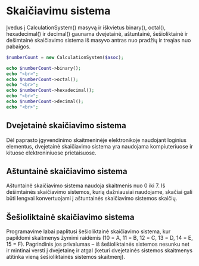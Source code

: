 # Skaičiavimu sistema
Įvedus į CalculationSystem() masyvą ir iškvietus binary(), octal(), hexadecimal() ir decimal() gaunama dvejetainė, aštuntainė, šešioliktainė ir dešimtainė skaičiavimo sistema iš masyvo antras nuo pradžių ir treąias nuo pabaigos.

```php
$numberCount = new CalculationSystem($asoc);

echo $numberCount->binary();
echo "<br>";
echo $numberCount->octal();
echo "<br>";
echo $numberCount->hexadecimal();
echo "<br>";
echo $numberCount->decimal();
echo "<br>";
```

## Dvejetainė skaičiavimo sistema
Dėl paprasto įgyvendinimo skaitmeninėje elektronikoje naudojant loginius elementus, dvejetainė skaičiavimo sistema yra naudojama kompiuteriuose ir kituose elektroniniuose prietaisuose.

## Aštuntainė skaičiavimo sistema
Aštuntainė skaičiavimo sistema naudoja skaitmenis nuo 0 iki 7. Iš dešimtainės skaičiavimo sistemos, kurią dažniausiai naudojame, skačiai gali būti lengvai konvertuojami į aštuntainės skaičiavimo sistemos skaičių.

## Šešioliktainė skaičiavimo sistema
Programavime labai paplitusi šešioliktainė skaičiavimo sistema, kur papildomi skaitmenys žymimi raidėmis (10 = A, 11 = B, 12 = C, 13 = D, 14 = E, 15 = F). Pagrindinis jos privalumas – iš šešioliktainės sistemos nesunku net ir mintinai versti į dvejetainę ir atgal (keturi dvejetainės sistemos skaitmenys atitinka vieną šešioliktainės sistemos skaitmenį).
